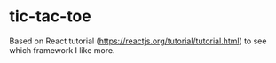 # tic-tac-toe

Based on React tutorial (<https://reactjs.org/tutorial/tutorial.html>) to see which framework I like more.
